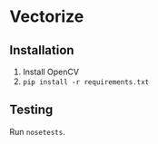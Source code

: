 # Vectorize

## Installation
1. Install OpenCV
2. `pip install -r requirements.txt`

## Testing
Run `nosetests`.
